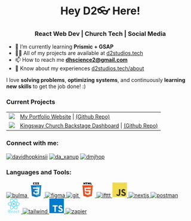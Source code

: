 <h1 align="center">Hey D2👓 Here!</h1>
<h3 align="center">React Web Dev | Church Tech | Social Media</h3>

- 🌱 I’m currently learning **Prismic + GSAP**
- 👨‍💻 All of my projects are available at <a href="https://www.d2studios.tech" target="_blank">d2studios.tech</a>
- 📫 How to reach me **dhscience2@gmail.com**
- 📄 Know about my experiences <a href="https://www.d2studios.tech/about" target="_blank">d2studios.tech/about</a>

I love **solving problems**, **optimizing systems**, and continuously **learning new skills** to get the job done! :)

### Current Projects
<markdown-accessiblity-table data-catalyst=""><table>
<tbody><tr><td><a href="https://d2studios.tech" rel="nofollow"><img width="140px" src="https://ik.imagekit.io/kingswaychurch/Screenshot%202024-11-16%20004748.png?updatedAt=1731736081012" style="max-width: 100%;"></a></td>
<td><a href="https://d2studios.tech" rel="nofollow">My Portfolio Website</a> | <a href="https://github.com/Dmjhop/D2-Studios-Portfolio" rel="nofollow">(Github Repo)</a><br></td></tr>
<tr><td><a href="https://kingsway-backstage-dashboard.vercel.app/backstage/pagepage" rel="nofollow"><img width="140px" src="https://ik.imagekit.io/kingswaychurch/Kingswaysyhdkfhsd.png?updatedAt=1731737996431"  style="max-width: 100%;"></a></td>
<td><a href="https://kingsway-backstage-dashboard.vercel.app/backstage/pagepage" rel="nofollow">Kingsway Church Backstage Dashboard</a> | <a href="https://github.com/Dmjhop/Kingsway-Backstage-Dashboard" rel="nofollow">(Github Repo)</a><br></td></tr>
</tbody></table></markdown-accessiblity-table>

<h3 align="left">Connect with me:</h3>
<p align="left">
<a href="https://linkedin.com/in/davidhopkinsii" target="blank"><img align="center" src="https://raw.githubusercontent.com/rahuldkjain/github-profile-readme-generator/master/src/images/icons/Social/linked-in-alt.svg" alt="davidhopkinsii" height="30" width="40" /></a>
<a href="https://x.com/da_xanup" target="blank"><img align="center" src="https://raw.githubusercontent.com/rahuldkjain/github-profile-readme-generator/master/src/images/icons/Social/twitter.svg" alt="da_xanup" height="30" width="40" /></a>
<a href="https://dev.to/dmjhop" target="blank"><img align="center" src="https://raw.githubusercontent.com/rahuldkjain/github-profile-readme-generator/master/src/images/icons/Social/devto.svg" alt="dmjhop" height="30" width="40" /></a>
</p>

<h3 align="left">Languages and Tools:</h3>
<p align="left"> <a href="https://bulma.io/" target="_blank" rel="noreferrer"> <img src="https://raw.githubusercontent.com/gilbarbara/logos/804dc257b59e144eaca5bc6ffd16949752c6f789/logos/bulma.svg" alt="bulma" width="40" height="40"/> </a> <a href="https://www.w3schools.com/css/" target="_blank" rel="noreferrer"> <img src="https://raw.githubusercontent.com/devicons/devicon/master/icons/css3/css3-original-wordmark.svg" alt="css3" width="40" height="40"/> </a> <a href="https://www.figma.com/" target="_blank" rel="noreferrer"> <img src="https://www.vectorlogo.zone/logos/figma/figma-icon.svg" alt="figma" width="40" height="40"/> </a> <a href="https://git-scm.com/" target="_blank" rel="noreferrer"> <img src="https://www.vectorlogo.zone/logos/git-scm/git-scm-icon.svg" alt="git" width="40" height="40"/> </a> <a href="https://www.w3.org/html/" target="_blank" rel="noreferrer"> <img src="https://raw.githubusercontent.com/devicons/devicon/master/icons/html5/html5-original-wordmark.svg" alt="html5" width="40" height="40"/> </a> <a href="https://ifttt.com/" target="_blank" rel="noreferrer"> <img src="https://www.vectorlogo.zone/logos/ifttt/ifttt-ar21.svg" alt="ifttt" width="40" height="40"/> </a> <a href="https://developer.mozilla.org/en-US/docs/Web/JavaScript" target="_blank" rel="noreferrer"> <img src="https://raw.githubusercontent.com/devicons/devicon/master/icons/javascript/javascript-original.svg" alt="javascript" width="40" height="40"/> </a> <a href="https://nextjs.org/" target="_blank" rel="noreferrer"> <img src="https://cdn.worldvectorlogo.com/logos/nextjs-2.svg" alt="nextjs" width="40" height="40"/> </a> <a href="https://postman.com" target="_blank" rel="noreferrer"> <img src="https://www.vectorlogo.zone/logos/getpostman/getpostman-icon.svg" alt="postman" width="40" height="40"/> </a> <a href="https://reactjs.org/" target="_blank" rel="noreferrer"> <img src="https://raw.githubusercontent.com/devicons/devicon/master/icons/react/react-original-wordmark.svg" alt="react" width="40" height="40"/> </a> <a href="https://tailwindcss.com/" target="_blank" rel="noreferrer"> <img src="https://www.vectorlogo.zone/logos/tailwindcss/tailwindcss-icon.svg" alt="tailwind" width="40" height="40"/> </a> <a href="https://www.typescriptlang.org/" target="_blank" rel="noreferrer"> <img src="https://raw.githubusercontent.com/devicons/devicon/master/icons/typescript/typescript-original.svg" alt="typescript" width="40" height="40"/> </a> <a href="https://zapier.com" target="_blank" rel="noreferrer"> <img src="https://www.vectorlogo.zone/logos/zapier/zapier-icon.svg" alt="zapier" width="40" height="40"/> </a> </p>

<!--
**Dmjhop/Dmjhop** is a ✨ _special_ ✨ repository because its `README.md` (this file) appears on your GitHub profile.

Here are some ideas to get you started:

- 🔭 I’m currently working on ...
- 🌱 I’m currently learning ...
- 👯 I’m looking to collaborate on ...
- 🤔 I’m looking for help with ...
- 💬 Ask me about ...
- 📫 How to reach me: ...
- 😄 Pronouns: ...
- ⚡ Fun fact: ...
-->
